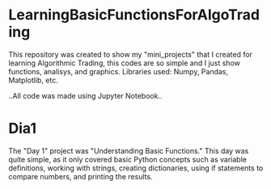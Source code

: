 # LearningBasicFunctionsForAlgoTrading
This repository was created to show my "mini_projects" that I created for learning Algorithmic Trading, this codes are so simple and I just show functions, analisys, and graphics. Libraries used: Numpy, Pandas, Matplotlib, etc.

..All code was made using Jupyter Notebook..

# Dia1
The "Day 1" project was "Understanding Basic Functions." This day was quite simple, as it only covered basic Python concepts such as variable definitions, working with strings, creating dictionaries, using if statements to compare numbers, and printing the results.
